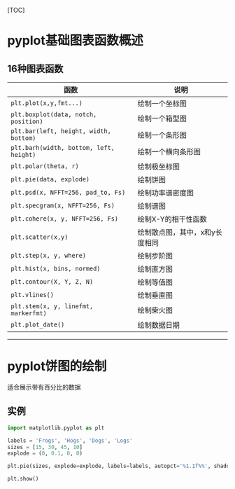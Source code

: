 [TOC]

# pyplot基础图表函数概述

## 16种图表函数

| 函数                                    | 说明                           |
| --------------------------------------- | ------------------------------ |
| `plt.plot(x,y,fmt...)`                  | 绘制一个坐标图                 |
| `plt.boxplot(data, notch, position)`    | 绘制一个箱型图                 |
| `plt.bar(left, height, width, bottom)`  | 绘制一个条形图                 |
| `plt.barh(width, bottom, left, height)` | 绘制一个横向条形图             |
| `plt.polar(theta, r)`                   | 绘制极坐标图                   |
| `plt.pie(data, explode)`                | 绘制饼图                       |
| `plt.psd(x, NFFT=256, pad_to, Fs)`      | 绘制功率谱密度图               |
| `plt.specgram(x, NFFT=256, Fs)`         | 绘制谱图                       |
| `plt.cohere(x, y, NFFT=256, Fs)`        | 绘制X-Y的相干性函数            |
| `plt.scatter(x,y)`                      | 绘制散点图，其中，x和y长度相同 |
| `plt.step(x, y, where)`                 | 绘制步阶图                     |
| `plt.hist(x, bins, normed)`             | 绘制直方图                     |
| `plt.contour(X, Y, Z, N)`               | 绘制等值图                     |
| `plt.vlines()`                          | 绘制垂直图                     |
| `plt.stem(x, y, linefmt, markerfmt)`    | 绘制柴火图                     |
| `plt.plot_date()`                       | 绘制数据日期                   |

****



# pyplot饼图的绘制

适合展示带有百分比的数据

## 实例

```python
import matplotlib.pyplot as plt

labels = 'Frogs', 'Hogs', 'Dogs', 'Logs'
sizes = [15, 30, 45, 10]
explode = (0, 0.1, 0, 0)

plt.pie(sizes, explode=explode, labels=labels, autopct='%1.1f%%', shadow=False, startangle=90)

plt.show()

```

